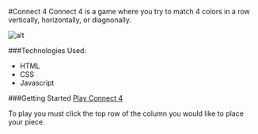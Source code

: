 #Connect 4
Connect 4 is a game where you try to match 4 colors in a row vertically, horizontally, or diagnonally.

![alt](https://i.imgur.com/DtgG2Vu.jpg)

###Technologies Used:
* HTML
* CSS
* Javascript

###Getting Started
[Play Connect 4](https://blaksnoopy.github.io/connect4/)

To play you must click the top row of the column you would like to place your piece.

